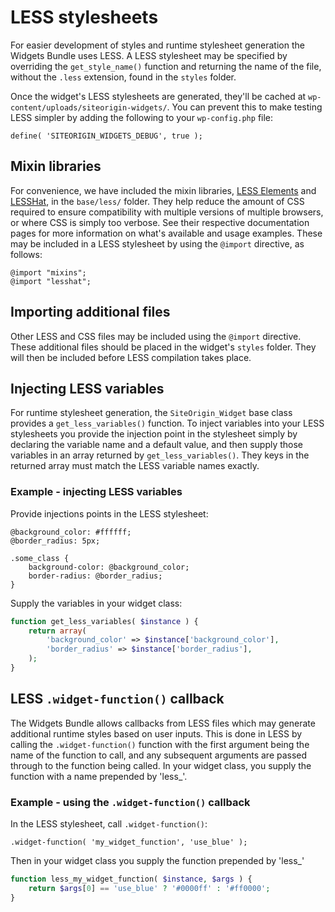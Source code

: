 # LESS stylesheets

For easier development of styles and runtime stylesheet generation the Widgets Bundle uses LESS. A LESS stylesheet may be specified by overriding the `get_style_name()` function and returning the name of the file, without the `.less` extension, found in the `styles` folder.

Once the widget's LESS stylesheets are generated, they'll be cached at `wp-content/uploads/siteorigin-widgets/`. You can prevent this to make testing LESS simpler by adding the following to your `wp-config.php` file:

`define( 'SITEORIGIN_WIDGETS_DEBUG', true );`

## Mixin libraries
For convenience, we have included the mixin libraries, <a href="http://lesselements.com/" target="_blank">LESS Elements</a> and <a href="http://lesshat.madebysource.com/" target="_blank">LESSHat</a>, in the `base/less/` folder. They help reduce the amount of CSS required to ensure compatibility with multiple versions of multiple browsers, or where CSS is simply too verbose. See their respective documentation pages for more information on what's available and usage examples. These may be included in a LESS stylesheet by using the `@import` directive, as follows:

```less
@import "mixins";
@import "lesshat";
```

## Importing additional files
Other LESS and CSS files may be included using the `@import` directive. These additional files should be placed in the widget's `styles` folder. They will then be included before LESS compilation takes place.

## Injecting LESS variables
For runtime stylesheet generation, the `SiteOrigin_Widget` base class provides a `get_less_variables()` function. To inject variables into your LESS stylesheets you provide the injection point in the stylesheet simply by declaring the variable name and a default value, and then supply those variables in an array returned by `get_less_variables()`. They keys in the returned array must match the LESS variable names exactly. 

### Example - injecting LESS variables
Provide injections points in the LESS stylesheet:
```less
@background_color: #ffffff;
@border_radius: 5px;

.some_class {
    background-color: @background_color;
    border-radius: @border_radius;
}
```

Supply the variables in your widget class:
```php
function get_less_variables( $instance ) {
    return array(
        'background_color' => $instance['background_color'],
        'border_radius' => $instance['border_radius'],
    );
}
```

## LESS `.widget-function()` callback
The Widgets Bundle allows callbacks from LESS files which may generate additional runtime styles based on user inputs. This is done in LESS by calling the `.widget-function()` function with the first argument being the name of the function to call, and any subsequent arguments are passed through to the function being called. In your widget class, you supply the function with a name prepended by 'less_'.

### Example - using the `.widget-function()` callback
In the LESS stylesheet, call `.widget-function()`:
```less
.widget-function( 'my_widget_function', 'use_blue' );
```

Then in your widget class you supply the function prepended by 'less_'
```php
function less_my_widget_function( $instance, $args ) {
    return $args[0] == 'use_blue' ? '#0000ff' : '#ff0000';
}
```

